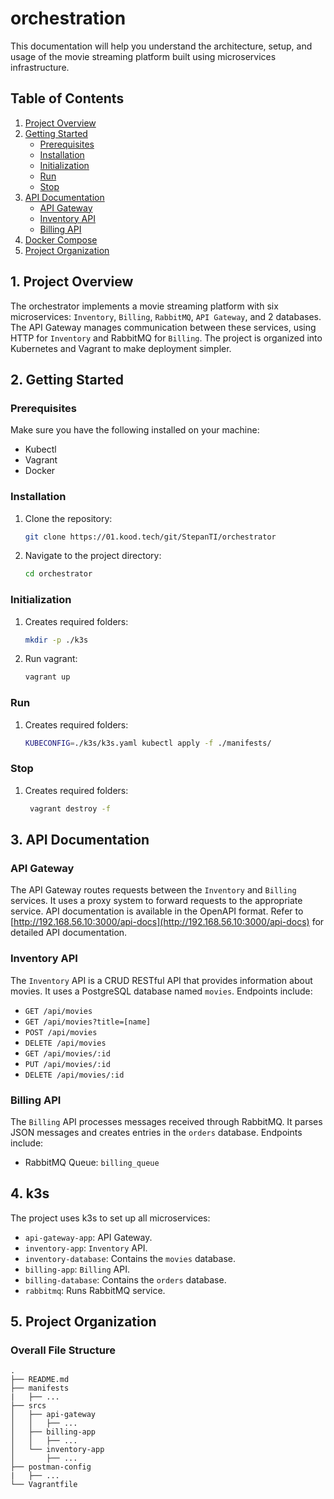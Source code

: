 # orchestration

This documentation will help you understand the architecture, setup, and usage of the movie streaming platform built using microservices infrastructure.

## Table of Contents

1. [Project Overview](#1-project-overview)
2. [Getting Started](#2-getting-started)
   - [Prerequisites](#prerequisites)
   - [Installation](#installation)
   - [Initialization](#initialization)
   - [Run](#run)
   - [Stop](#stop)
3. [API Documentation](#3-api-documentation)
   - [API Gateway](#api-gateway)
   - [Inventory API](#inventory-api)
   - [Billing API](#billing-api)
4. [Docker Compose](#4-k3s)
5. [Project Organization](#5-project-organization)

## 1. Project Overview <a name="1-project-overview"></a>

The orchestrator implements a movie streaming platform with six microservices: `Inventory`, `Billing`, `RabbitMQ`, `API Gateway`, and 2 databases. The API Gateway manages communication between these services, using HTTP for `Inventory` and RabbitMQ for `Billing`. The project is organized into Kubernetes and Vagrant to make deployment simpler.

## 2. Getting Started <a name="2-getting-started"></a>

### Prerequisites <a name="prerequisites"></a>

Make sure you have the following installed on your machine:

- Kubectl
- Vagrant
- Docker

### Installation <a name="installation"></a>

1. Clone the repository:

   ```bash
   git clone https://01.kood.tech/git/StepanTI/orchestrator
   ```

2. Navigate to the project directory:

   ```bash
   cd orchestrator
   ```
### Initialization<a name="initialization"></a>

1. Creates required folders:

   ```bash
   mkdir -p ./k3s
   ```

2. Run vagrant:

   ```bash
   vagrant up
   ```
### Run<a name="run"></a>

1. Creates required folders:

   ```bash
   KUBECONFIG=./k3s/k3s.yaml kubectl apply -f ./manifests/
   ```
### Stop<a name="stop"></a>

1. Creates required folders:

   ```bash
    vagrant destroy -f
   ```

## 3. API Documentation <a name="3-api-documentation"></a>

### API Gateway <a name="api-gateway"></a>

The API Gateway routes requests between the `Inventory` and `Billing` services. It uses a proxy system to forward requests to the appropriate service. API documentation is available in the OpenAPI format. Refer to [http://192.168.56.10:3000/api-docs](http://192.168.56.10:3000/api-docs) for detailed API documentation.

### Inventory API <a name="inventory-api"></a>

The `Inventory` API is a CRUD RESTful API that provides information about movies. It uses a PostgreSQL database named `movies`. Endpoints include:

- `GET /api/movies`
- `GET /api/movies?title=[name]`
- `POST /api/movies`
- `DELETE /api/movies`
- `GET /api/movies/:id`
- `PUT /api/movies/:id`
- `DELETE /api/movies/:id`


### Billing API <a name="billing-api"></a>

The `Billing` API processes messages received through RabbitMQ. It parses JSON messages and creates entries in the `orders` database. Endpoints include:

- RabbitMQ Queue: `billing_queue`

## 4. k3s <a name="4-k3s"></a>

The project uses k3s to set up all microservices:

- `api-gateway-app`: API Gateway.
- `inventory-app`: `Inventory` API.
- `inventory-database`: Contains the `movies` database.
- `billing-app`: `Billing` API.
- `billing-database`: Contains the `orders` database.
- `rabbitmq`: Runs RabbitMQ service.

## 5. Project Organization <a name="5-project-organization"></a>

### Overall File Structure

```console
.
├── README.md
├── manifests
|   ├── ...
├── srcs
│   ├── api-gateway
│   │   ├── ...
│   ├── billing-app
│   │   ├── ...
│   └── inventory-app
│       ├── ...
├── postman-config
|   ├── ...
└── Vagrantfile
```